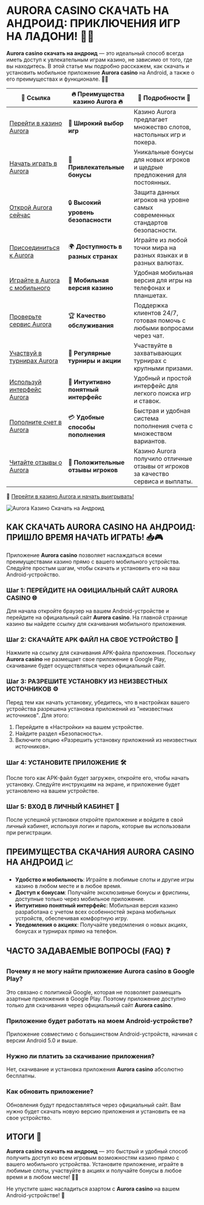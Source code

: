 # AURORA CASINO СКАЧАТЬ НА АНДРОИД: ПРИКЛЮЧЕНИЯ ИГР НА ЛАДОНИ! 📲🎰

**Aurora casino скачать на андроид** — это идеальный способ всегда иметь доступ к увлекательным играм казино, не зависимо от того, где вы находитесь. В этой статье мы подробно расскажем, как скачать и установить мобильное приложение **Aurora casino** на Android, а также о его преимуществах и функционале. 🌟📱

| 🔗 **Ссылка**                                         | 🔥 **Преимущества казино Aurora** 🔥  | 🌟 **Подробности** 🌟 |
|-----------------------------------------------------|-------------------------------------|----------------------|
| [Перейти в казино Aurora](https://10trafic-stat2.com/click/668546556bcc6313411604bd/6766/13032/subaccount) | 🎰 **Широкий выбор игр**           | Казино Aurora предлагает множество слотов, настольных игр и покера. |
| [Начать играть в Aurora](https://10trafic-stat2.com/click/668546556bcc6313411604bd/6766/13032/subaccount) | 💸 **Привлекательные бонусы**      | Уникальные бонусы для новых игроков и щедрые предложения для постоянных. |
| [Открой Aurora сейчас](https://10trafic-stat2.com/click/668546556bcc6313411604bd/6766/13032/subaccount) | 🔒 **Высокий уровень безопасности** | Защита данных игроков на уровне самых современных стандартов безопасности. |
| [Присоединиться к Aurora](https://10trafic-stat2.com/click/668546556bcc6313411604bd/6766/13032/subaccount) | 🌍 **Доступность в разных странах** | Играйте из любой точки мира на разных языках и в разных валютах. |
| [Играйте в Aurora с мобильного](https://10trafic-stat2.com/click/668546556bcc6313411604bd/6766/13032/subaccount) | 📱 **Мобильная версия казино**    | Удобная мобильная версия для игры на телефонах и планшетах. |
| [Проверьте сервис Aurora](https://10trafic-stat2.com/click/668546556bcc6313411604bd/6766/13032/subaccount) | 🏆 **Качество обслуживания**      | Поддержка клиентов 24/7, готовая помочь с любыми вопросами через чат. |
| [Участвуй в турнирах Aurora](https://10trafic-stat2.com/click/668546556bcc6313411604bd/6766/13032/subaccount) | 🎉 **Регулярные турниры и акции** | Участвуйте в захватывающих турнирах с крупными призами. |
| [Используй интерфейс Aurora](https://10trafic-stat2.com/click/668546556bcc6313411604bd/6766/13032/subaccount) | 🎯 **Интуитивно понятный интерфейс** | Удобный и простой интерфейс для легкого поиска игр и ставок. |
| [Пополните счет в Aurora](https://10trafic-stat2.com/click/668546556bcc6313411604bd/6766/13032/subaccount) | 💳 **Удобные способы пополнения** | Быстрая и удобная система пополнения счета с множеством вариантов. |
| [Читайте отзывы о Aurora](https://10trafic-stat2.com/click/668546556bcc6313411604bd/6766/13032/subaccount) | 💬 **Положительные отзывы игроков** | Казино Aurora получило отличные отзывы от игроков за качество сервиса и выплаты. |

🔗 [Перейти в казино Aurora и начать выигрывать!](https://10trafic-stat2.com/click/668546556bcc6313411604bd/6766/13032/subaccount)

![Aurora Казино Скачать на Андроид](https://sun9-55.userapi.com/impf/pvHcDS8RQKOlTEfnzAUtqgme41ybo6x1hJ1hrw/PuPxScH4DZc.jpg?size=1920x768&quality=95&crop=585,0,1300,519&sign=cf0b99c68af82279fa7dc90bfb1fd736&type=cover_group)

## КАК СКАЧАТЬ AURORA CASINO НА АНДРОИД: ПРИШЛО ВРЕМЯ НАЧАТЬ ИГРАТЬ! 📥🎮

Приложение **Aurora casino** позволяет наслаждаться всеми преимуществами казино прямо с вашего мобильного устройства. Следуйте простым шагам, чтобы скачать и установить его на ваш Android-устройство.

### Шаг 1: ПЕРЕЙДИТЕ НА ОФИЦИАЛЬНЫЙ САЙТ AURORA CASINO 🌐

Для начала откройте браузер на вашем Android-устройстве и перейдите на официальный сайт **Aurora casino**. На главной странице казино вы найдете ссылку для скачивания мобильного приложения.

### Шаг 2: СКАЧАЙТЕ APK ФАЙЛ НА СВОЕ УСТРОЙСТВО 📲

Нажмите на ссылку для скачивания APK-файла приложения. Поскольку **Aurora casino** не размещает свое приложение в Google Play, скачивание будет осуществляться через официальный сайт.

### Шаг 3: РАЗРЕШИТЕ УСТАНОВКУ ИЗ НЕИЗВЕСТНЫХ ИСТОЧНИКОВ ⚙️

Перед тем как начать установку, убедитесь, что в настройках вашего устройства разрешена установка приложений из "неизвестных источников". Для этого:

1. Перейдите в «Настройки» на вашем устройстве.
2. Найдите раздел «Безопасность».
3. Включите опцию «Разрешить установку приложений из неизвестных источников».

### Шаг 4: УСТАНОВИТЕ ПРИЛОЖЕНИЕ 🛠️

После того как APK-файл будет загружен, откройте его, чтобы начать установку. Следуйте инструкциям на экране, и приложение будет установлено на вашем устройстве.

### Шаг 5: ВХОД В ЛИЧНЫЙ КАБИНЕТ 🔑

После успешной установки откройте приложение и войдите в свой личный кабинет, используя логин и пароль, которые вы использовали при регистрации.

## ПРЕИМУЩЕСТВА СКАЧАНИЯ AURORA CASINO НА АНДРОИД 📈

- **Удобство и мобильность**: Играйте в любимые слоты и другие игры казино в любом месте и в любое время.
- **Доступ к бонусам**: Получайте эксклюзивные бонусы и фриспины, доступные только через мобильное приложение.
- **Интуитивно понятный интерфейс**: Мобильная версия казино разработана с учетом всех особенностей экрана мобильных устройств, обеспечивая комфортную игру.
- **Уведомления о акциях**: Получайте уведомления о новых акциях, бонусах и турнирах прямо на телефон.

## ЧАСТО ЗАДАВАЕМЫЕ ВОПРОСЫ (FAQ) ❓

### Почему я не могу найти приложение **Aurora casino** в Google Play?

Это связано с политикой Google, которая не позволяет размещать азартные приложения в Google Play. Поэтому приложение доступно только для скачивания через официальный сайт **Aurora casino**.

### Приложение будет работать на моем Android-устройстве?

Приложение совместимо с большинством Android-устройств, начиная с версии Android 5.0 и выше.

### Нужно ли платить за скачивание приложения?

Нет, скачивание и установка приложения **Aurora casino** абсолютно бесплатны.

### Как обновить приложение?

Обновления будут предоставляться через официальный сайт. Вам нужно будет скачать новую версию приложения и установить ее на свое устройство.

## ИТОГИ 🎉

**Aurora casino скачать на андроид** — это быстрый и удобный способ получить доступ ко всем игровым возможностям казино прямо с вашего мобильного устройства. Установите приложение, играйте в любимые слоты, участвуйте в акциях и получайте бонусы в любое время и в любом месте! 📲🎰

Не упустите шанс насладиться азартом с **Aurora casino** на вашем Android-устройстве! 🚀
